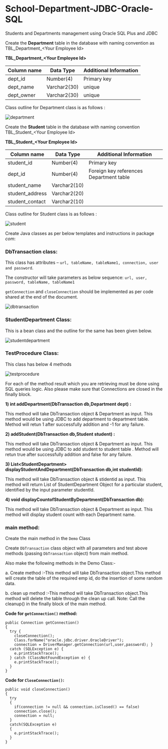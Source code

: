 # School-Department-JDBC-Oracle-SQL
Students and Departments management using Oracle SQL Plus and JDBC

Create the **Department** table in the database with naming convention as TBL_Department_&lt;Your Employee Id&gt;

**TBL_Department_&lt;Your Employee Id&gt;**

| Column name | Data Type | Additional Information |
|----|----|----|
| dept_id | Number(4) | Primary key |
| dept_name | Varchar2(30) | unique |
| dept_owner | Varchar2(30) | unique |


Class outline for Department class is as follows :

![department](https://user-images.githubusercontent.com/1732922/37349433-6c4dfb1a-26fc-11e8-8b9a-08fcc0cfe7d5.jpg)

Create the **Student** table in the database with naming convention TBL_Student_&lt;Your Employee Id&gt;

**TBL_Student_&lt;Your Employee Id&gt;**

|Column name | Data Type | Additional Information|
|----|----|----|
| student_id | Number(4) | Primary key |
| dept_id | Number(4) | Foreign key references Department table |
| student_name | Varchar2(10) |
| student_address | Varchar2(20) |
| student_contact | Varchar2(10) |

Class outline for Student class is as follows :

![student](https://user-images.githubusercontent.com/1732922/37349995-baf34ba2-26fd-11e8-8198-028915250964.jpg)

Create Java classes as per below templates and instructions in package _com_:

### DbTransaction class:

This class has attributes – `url, tableName, tableName1, connection, user and password`.

The constructor will take parameters as below sequence:
`url, user, password, tableName, tableName1`

`getConnection` and `closeConnection` should be implemented as per code shared at the end of the document.

![dbtransaction](https://user-images.githubusercontent.com/1732922/37350232-4003220e-26fe-11e8-8fc1-c3809098b523.png)

### StudentDepartment Class:

This is a bean class and the outline for the same has been given below.

![studentdepartment](https://user-images.githubusercontent.com/1732922/37350297-7890426e-26fe-11e8-91cc-1109f7d1787f.jpg)

### TestProcedure Class:

This class has below 4 methods

![testprocedure](https://user-images.githubusercontent.com/1732922/37350357-9c8cd9c0-26fe-11e8-94a7-555d09646511.jpg)

For each of the method result which you are retrieving must be done using SQL queries logic. Also please make sure that Connections are closed in the finally block.

**1) int addDepartment(DbTransaction db,Department dept) :**

This method will take DbTransaction object & Department as input. This method would be using JDBC to add department to department table. Method will retun 1 after successfully addition and -1 for any failure.

**2) addStudent(DbTransaction db,Student student) :**

This method will take DbTransaction object & Department as input. This method would be using JDBC to add student to student table . Method will retun true after successfully addition and false for any failure.

**3) List&lt;StudentDepartment&gt; displayStudentAndDepartment(DbTransaction db,int studentId):**

This method will take DbTransaction object & stidentid as input. This method will return List of StudentDepartment Object for a particular student, identified by the input parameter studentId.

**4) void displayCountofStudentByDepartment(DbTransaction db):**

This method will take DbTransaction object & Department as input. This method will display student count with each Department name.


### main method:

Create the main method in the `Demo` Class

Create `DbTransaction` class object with all parameters and test above methods (passing `DbTransaction` object) from main method.


Also make the following methods in the Demo Class:-

a. Create method :-This method will take DbTransaction object.This method will create the table of the required emp id, do the insertion of some random data.

b. clean up method :-This method will take DbTransaction object.This method will delete the table through the clean up call.
Note: Call the cleanup() in the finally block of the main method.


**Code for `getConnection()` method:**

```
public Connection getConnection()
{
  try {
    closeConnection();
    Class.forName("oracle.jdbc.driver.OracleDriver");
    connection = DriverManager.getConnection(url,user,password); }
  catch (SQLException e) {
    e.printStackTrace();
  } catch (ClassNotFoundException e) {
    e.printStackTrace();
  }
}
```

**Code for `CloseConnection()`:**

```
public void closeConnection()
{
  try
  {
    if(connection != null && connection.isClosed() == false)
    connection.close();
    connection = null;
  }
  catch(SQLException e)
  {
    e.printStackTrace();
  }
}
```
